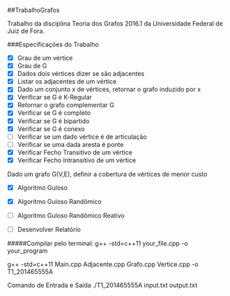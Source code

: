 ##TrabalhoGrafos

Trabalho da disciplina Teoria dos Grafos 2016.1 da Universidade Federal de Juiz de Fora.

###Especificações do Trabalho

- [x] Grau de um vértice
- [x] Grau de G
- [x] Dados dois vértices dizer se são adjacentes
- [x] Listar os adjacentes de um vértice
- [x] Dado um conjunto x de vértices, retornar o grafo induzido por x
- [x] Verificar se G é K-Regular
- [x] Retornar o grafo complementar G
- [x] Verificar se G é completo
- [x] Verificar se G é bipartido
- [x] Verificar se G é conexo
- [ ] Verificar se um dado vértice é de articulação
- [ ] Verificar se uma dada aresta é ponte
- [x] Verificar Fecho Transitivo de um vértice
- [x] Verificar Fecho Intransitivo de um vértice

Dado um grafo G(V,E), definir a cobertura de vértices de menor custo
- [x] Algoritmo Guloso
- [x] Algoritmo Guloso Randômico
- [ ] Algoritmo Guloso Randômico Reativo
- [ ] Desenvolver Relatório


#####Compilar pelo terminal:
g++ -std=c++11 your_file.cpp -o your_program

g++ -std=c++11 Main.cpp Adjacente.cpp Grafo.cpp Vertice.cpp -o T1_201465555A


Comando de Entrada e Saída
./T1_201465555A input.txt output.txt




